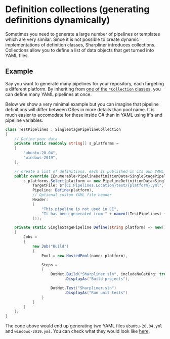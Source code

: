 # Definition collections (generating definitions dynamically)

Sometimes you need to generate a large number of pipelines or templates which are very similar.
Since it is not possible to create dynamic implementations of definition classes, Sharpliner introduces collections.
Collections allow you to define a list of data objects that get turned into YAML files.

## Example

Say you want to generate many pipelines for your repository, each targeting a different platform.
By inheriting from [one of the `*Collection` classes](https://github.com/sharpliner/sharpliner/blob/main/src/Sharpliner/AzureDevOps/PublicDefinitions.cs), you can define many YAML pipelines at once.

Below we show a very minimal example but you can imagine that pipeline definitions will differ between OSes in more details than pool name.
It is much easier to accomodate for these inside C# than in YAML using if's and pipeline variables.

```csharp
class TestPipelines : SingleStagePipelineCollection
{
    // Define your data
    private static readonly string[] s_platforms =
    [
        "ubuntu-20.04",
        "windows-2019",
    ];

    // Create a list of definitions, each is published in its own YAML file
    public override IEnumerable<PipelineDefinitionData<SingleStagePipeline>> Pipelines =>
        s_platforms.Select(platform => new PipelineDefinitionData<SingleStagePipeline>(
            TargetFile: $"{CI.Pipelines.Location}test/{platform}.yml",
            Pipeline: Define(platform),
            // Optional custom YAML file header
            Header:
            [
                "This pipeline is not used in CI",
                "It has been generated from " + nameof(TestPipelines) + ".cs for E2E test purposes",
            ]));

    private static SingleStagePipeline Define(string platform) => new()
    {
        Jobs =
        {
            new Job("Build")
            {
                Pool = new HostedPool(name: platform),

                Steps =
                {
                    DotNet.Build("Sharpliner.sln", includeNuGetOrg: true)
                          .DisplayAs("Build projects"),

                    DotNet.Test("Sharpliner.sln")
                          .DisplayAs("Run unit tests")
                }
            }
        }
    };
}
```

The code above would end up generating two YAML files `ubuntu-20.04.yml` and `windows-2019.yml`.
You can check what they would look like [here](https://github.com/sharpliner/sharpliner/tree/main/eng/pipelines/test).
